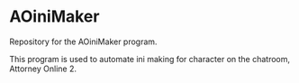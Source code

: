 # AOiniMaker
 Repository for the AOiniMaker program.

This program is used to automate ini making for character on the chatroom, Attorney Online 2.

